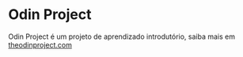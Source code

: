 # Odin Project

Odin Project é um projeto de aprendizado introdutório, saiba mais em [theodinproject.com](https://www.theodinproject.com/)
